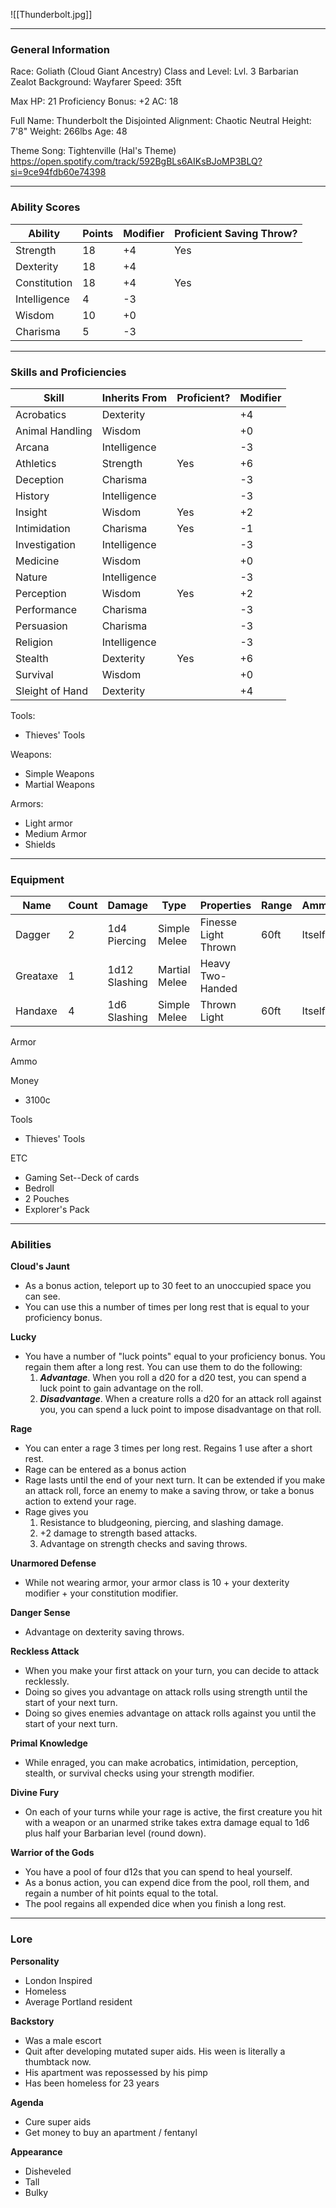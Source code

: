 ![[Thunderbolt.jpg]]

---
### General Information
Race: Goliath (Cloud Giant Ancestry)
Class and Level: Lvl. 3 Barbarian Zealot
Background: Wayfarer
Speed: 35ft

Max HP: 21
Proficiency Bonus: +2
AC: 18

Full Name: Thunderbolt the Disjointed
Alignment: Chaotic Neutral
Height: 7'8"
Weight: 266lbs
Age: 48

Theme Song: Tightenville (Hal's Theme)
https://open.spotify.com/track/592BgBLs6AIKsBJoMP3BLQ?si=9ce94fdb60e74398



---
### Ability Scores
| Ability      | Points | Modifier | Proficient Saving Throw? |
| ------------ | ------ | -------- | ------------------------ |
| Strength     | 18     | +4       | Yes                      |
| Dexterity    | 18     | +4       |                          |
| Constitution | 18     | +4       | Yes                      |
| Intelligence | 4      | -3       |                          |
| Wisdom       | 10     | +0       |                          |
| Charisma     | 5      | -3       |                          |



---
### Skills and Proficiencies
| Skill           | Inherits From | Proficient? | Modifier |
| --------------- | ------------- | ----------- | -------- |
| Acrobatics      | Dexterity     |             | +4       |
| Animal Handling | Wisdom        |             | +0       |
| Arcana          | Intelligence  |             | -3       |
| Athletics       | Strength      | Yes         | +6       |
| Deception       | Charisma      |             | -3       |
| History         | Intelligence  |             | -3       |
| Insight         | Wisdom        | Yes         | +2       |
| Intimidation    | Charisma      | Yes         | -1       |
| Investigation   | Intelligence  |             | -3       |
| Medicine        | Wisdom        |             | +0       |
| Nature          | Intelligence  |             | -3       |
| Perception      | Wisdom        | Yes         | +2       |
| Performance     | Charisma      |             | -3       |
| Persuasion      | Charisma      |             | -3       |
| Religion        | Intelligence  |             | -3       |
| Stealth         | Dexterity     | Yes         | +6       |
| Survival        | Wisdom        |             | +0       |
| Sleight of Hand | Dexterity     |             | +4       |
Tools:
- Thieves' Tools

Weapons:
- Simple Weapons
- Martial Weapons

Armors:
- Light armor
- Medium Armor
- Shields



---
### Equipment
| Name     | Count | Damage        | Type          | Properties                 | Range | Ammo   |
| -------- | ----- | ------------- | ------------- | -------------------------- | ----- | ------ |
| Dagger   | 2     | 1d4 Piercing  | Simple Melee  | Finesse<br>Light<br>Thrown | 60ft  | Itself |
| Greataxe | 1     | 1d12 Slashing | Martial Melee | Heavy<br>Two-Handed        |       |        |
| Handaxe  | 4     | 1d6 Slashing  | Simple Melee  | Thrown<br>Light            | 60ft  | Itself |

Armor

Ammo

Money
- 3100c

Tools
- Thieves' Tools

ETC
- Gaming Set--Deck of cards
- Bedroll
- 2 Pouches
- Explorer's Pack



---
### Abilities
**Cloud's Jaunt**
- As a bonus action, teleport up to 30 feet to an unoccupied space you can see. 
- You can use this a number of times per long rest that is equal to your proficiency bonus.

**Lucky**
- You have a number of "luck points" equal to your proficiency bonus. You regain them after a long rest. You can use them to do the following:
	1. ***Advantage***. When you roll a d20 for a d20 test, you can spend a luck point to gain advantage on the roll.
	2. ***Disadvantage***. When a creature rolls a d20 for an attack roll against you, you can spend a luck point to impose disadvantage on that roll.

**Rage**
- You can enter a rage 3 times per long rest. Regains 1 use after a short rest.
- Rage can be entered as a bonus action
- Rage lasts until the end of your next turn. It can be extended if you make an attack roll, force an enemy to make a saving throw, or take a bonus action to extend your rage.
- Rage gives you
	1. Resistance to bludgeoning, piercing, and slashing damage.
	2. +2 damage to strength based attacks.
	3. Advantage on strength checks and saving throws.

**Unarmored Defense**
- While not wearing armor, your armor class is 10 + your dexterity modifier + your constitution modifier. 

**Danger Sense**
- Advantage on dexterity saving throws.

**Reckless Attack**
- When you make your first attack on your turn, you can decide to attack recklessly.
- Doing so gives you advantage on attack rolls using strength until the start of your next turn.
- Doing so gives enemies advantage on attack rolls against you until the start of your next turn.

**Primal Knowledge**
- While enraged, you can make acrobatics, intimidation, perception, stealth, or survival checks using your strength modifier.

**Divine Fury**
- On each of your turns while your rage is active, the first creature you hit with a weapon or an unarmed strike takes extra damage equal to 1d6 plus half your Barbarian level (round down).

**Warrior of the Gods**
- You have a pool of four d12s that you can spend to heal yourself.
- As a bonus action, you can expend dice from the pool, roll them, and regain a number of hit points equal to the total.
- The pool regains all expended dice when you finish a long rest.


---
### Lore
**Personality**
- London Inspired
- Homeless
- Average Portland resident

**Backstory**
- Was a male escort
- Quit after developing mutated super aids. His ween is literally a thumbtack now. 
- His apartment was repossessed by his pimp
- Has been homeless for 23 years

**Agenda**
- Cure super aids
- Get money to buy an apartment / fentanyl

**Appearance**
- Disheveled
- Tall
- Bulky